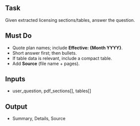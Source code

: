 ## Task
Given extracted licensing sections/tables, answer the question.
## Must Do
- Quote plan names; include **Effective: {Month YYYY}**.
- Short answer first; then bullets.
- If table data is relevant, include a compact table.
- Add **Source** (file name + pages).
## Inputs
- user_question, pdf_sections[], tables[]
## Output
- Summary, Details, Source
